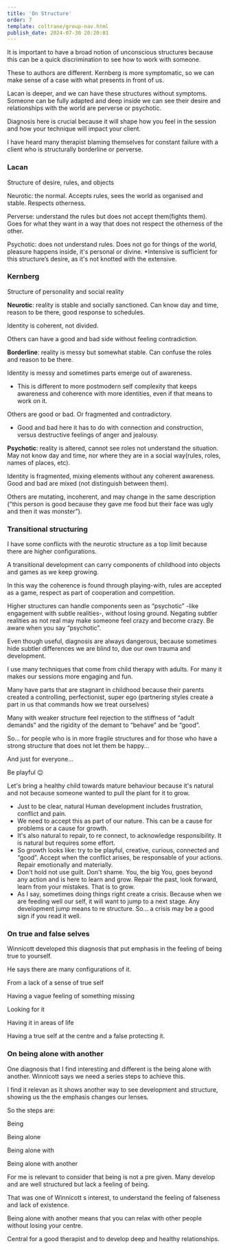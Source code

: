 ```yaml
---
title: 'On Structure'
order: 7
template: coltrane/group-nav.html
publish_date: 2024-07-30 20:20:01
---
```


It is important to have a broad notion of unconscious structures because this can be a quick discrimination to see how to work with someone.

These to authors are different. Kernberg is more symptomatic, so we can make sense of a case with what presents in front of us.

Lacan is deeper, and we can have these structures without symptoms. Someone can be fully adapted and deep inside we can see their desire and relationships with the world are perverse or psychotic.

Diagnosis here is crucial because it will shape how you feel in the session and how your technique will impact your client. 

I have heard many therapist blaming themselves for constant failure with a client who is structurally borderline or perverse.


### Lacan

Structure of desire, rules, and objects 

Neurotic: the normal. Accepts rules, sees the world as organised and stable. Respects otherness.

Perverse: understand the rules but does not accept them(fights them). Goes for what they want in a way that does not respect the otherness of the other.

Psychotic: does not understand rules. Does not go for things of the world, pleasure happens inside, it's personal or divine. *Intensive is sufficient for this structure’s desire, as it's not knotted with the extensive.



### Kernberg

Structure of personality and social reality 

**Neurotic**: reality is stable and socially sanctioned. Can know day and time, reason to be there, good response to schedules.

Identity is coherent, not divided.

Others can have a good and bad side without feeling contradiction.

**Borderline**: reality is messy but somewhat stable. Can confuse the roles and reason to be there.

Identity is messy and sometimes parts emerge out of awareness. 

- This is different to more postmodern self complexity that keeps awareness and coherence with more identities, even if that means to work on it.

Others are good or bad. Or fragmented and contradictory.

- Good and bad here it has to do with connection and construction, versus destructive feelings of anger and jealousy.

**Psychotic**: reality is altered, cannot see roles not understand the situation. May not know day and time, nor where they are in a social way(rules, roles, names of places, etc).

Identity is fragmented, mixing elements without any coherent awareness. Good and bad are mixed (not distinguish between them).

Others are mutating, incoherent, and may change in the same description (”this person is good because they gave me food but their face was ugly and then it was monster”).


### Transitional structuring

I have some conflicts with the neurotic structure as a top limit because there are higher configurations. 

A transitional development can carry components of childhood into objects and games as we keep growing. 

In this way the coherence is found through playing-with, rules are accepted as a game, respect as part of cooperation and competition.

Higher structures can handle components seen as “psychotic” -like engagement with subtle realities-, without losing ground. Negating subtler realities as not real may make someone feel crazy and become crazy. Be aware when you say “psychotic”.

Even though useful, diagnosis are always dangerous, because sometimes hide subtler differences we are blind to, due our own trauma and development.

I use many techniques that come from child therapy with adults. For many it makes our sessions more engaging and fun. 

Many have parts that are stagnant in childhood because their parents created a controlling, perfectionist, super ego (partnering styles create a part in us that commands how we treat ourselves)

Many with weaker structure feel rejection to the stiffness of “adult demands” and the rigidity of the demant to “behave” and be “good”.

So… for people who is in more fragile structures and for those who have a strong structure that does not let them be happy… 

And just for everyone…

Be playful 😉

Let's bring a healthy child towards mature behaviour because it's natural and not because someone wanted to pull the plant for it to grow.

- Just to be clear, natural Human development includes frustration, conflict and pain.
- We need to accept this as part of our nature. This can be a cause for problems or a cause for growth.
- It's also natural to repair, to re connect, to acknowledge responsibility. It is natural but requires some effort.
- So growth looks like: try to be playful, creative, curious, connected and “good”. Accept when the conflict arises, be responsable of your actions. Repair emotionally and materially.
- Don't hold not use guilt. Don't shame. You, the big You, goes beyond any action and is here to learn and grow. Repair the past, look forward, learn from your mistakes. That is to grow.
- As I say, sometimes doing things right create a crisis. Because when we are feeding well our self, it will want to jump to a next stage. Any development jump means to re structure. So… a crisis may be a good sign if you read it well.



### On true and false selves

Winnicott developed this diagnosis that put emphasis in the feeling of being true to yourself.

He says there are many configurations of it.

From a lack of a sense of true self

Having a vague feeling of something missing

Looking for it

Having it in areas of life

Having a true self at the centre and a false protecting it.




### On being alone with another

One diagnosis that I find interesting and different is the being alone with another. Winnicott says we need a series steps to achieve this.

I find it relevan as it shows another way to see development and structure, showing us the the emphasis changes our lenses.

So the steps are:

Being

Being alone

Being alone with

Being alone with another

For me is relevant to consider that being is not a pre given. Many develop and are well structured but lack a feeling of being.

That was one of Winnicott s interest, to understand the feeling of falseness and lack of existence.

Being alone with another means that you can relax with other people without losing your centre.

Central for a good therapist and to develop deep and healthy relationships.